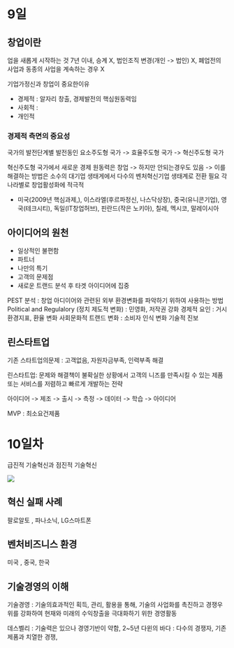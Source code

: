 # 9일
## 창업이란
업을 새롭게 시작하는 것
7년 이내, 승계 X, 법인조직 변경(개인 -> 법인) X, 폐업전의 사업과 동종의 사업을 계속하는 경우 X

기업가정신과 창업이 중요한이유
- 경제적 : 알자리 창출, 경제발전의 핵심원동력임
- 사회적 : 
- 개인적

### 경제적 측면의 중요성
국가의 발전단계별 발전동인
요소주도형 국가 -> 효율주도형 국가 -> 혁신주도형 국가

혁신주도형 국가에서 새로운 경제 원동력은 창업
-> 하지만 안되는경우도 있음
-> 이를 해결하는 방법은 소수의 대기업 생태게에서 다수의 벤처혁신기업 생태계로 전환 필요
각 나라별로 창업활성화에 적극적
- 미국(2009년 핵심과제,), 이스라엘(후르파정신, 나스닥상장), 중국(유니콘기업), 영국(테크시티), 독일(IT창업허브), 핀란드(작은 노키아), 칠레, 멕시코, 말레이시아

## 아이디어의 원천
- 일상적인 불편함
- 파트너
- 나만의 특기
- 고객의 문제점
- 새로운 트랜드 분석 후 타겟 아이디어에 집중

PEST 분석 : 창업 아디이어와 관련된 외부 환경변화를 파악하기 위하여 사용하는 방법
Political and Regulalory (정치 제도적 변화) : 민영화, 저작권 강화
경제적 요인 : 거시환경지표, 환율 변화
사회문화적 트랜드 변화 : 소비자 인식 변화
기술적 진보


## 린스타트업
기존 스타트업의문제 : 고객없음, 자원자금부족, 인력부족 해결

린스타트업: 문제와 해결책이 불확실한 상황에서 고객의 니즈를 만족시킬 수 있는 제품 또는 서비스를 저렴하고 빠르게 개발하는 전략

아이디어 -> 제조 -> 출시 -> 측정 -> 데이터 -> 학습 -> 아이디어

MVP : 최소요건제품

# 10일차
급진적 기술혁신과 점진적 기술혁신

![](https://i.imgur.com/Bw2IZrC.png)

## 혁신 실패 사례
팔로알토 , 파나소닉, LG스마트폰

## 벤처비즈니스 환경
미국 , 중국, 한국

## 기술경영의 이해
기술경영 : 기술의효과적인 획득, 관리, 활용을 통해, 기술의 사업화를 촉진하고 경쟁우위를 강화하여 현재와 미래의 수익창출을 극대화하기 위한 경영활동

데스벨리 : 기술력은 있으나 경영기반이 약함, 2~5년
다윈의 바다 : 다수의 경쟁자, 기존 제품과 치열한 경쟁, 